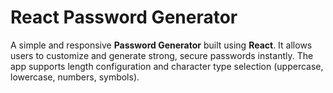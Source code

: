 # React Password Generator

A simple and responsive **Password Generator** built using **React**. It allows users to customize and generate strong, secure passwords instantly. The app supports length configuration and character type selection (uppercase, lowercase, numbers, symbols).


